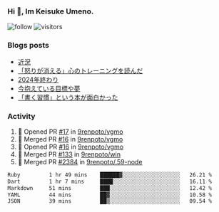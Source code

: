 ### Hi 👋, Im Keisuke Umeno.

<!--
**9renpoto/9renpoto** is a ✨ _special_ ✨ repository because its `README.md` (this file) appears on your GitHub profile.

Here are some ideas to get you started:

- 🔭 I’m currently working on ...
- 🌱 I’m currently learning ...
- 👯 I’m looking to collaborate on ...
- 🤔 I’m looking for help with ...
- 💬 Ask me about ...
- 📫 How to reach me: ...
- 😄 Pronouns: ...
- ⚡ Fun fact: ...
-->

![follow](https://img.shields.io/github/followers/9renpoto?label=Follow&style=social)
![visitors](https://komarev.com/ghpvc/?username=9renpoto&label=Profile%20views&color=0e75b6&style=flat)

### Blogs posts

<!-- BLOG-POST-LIST:START -->
- [近況](https://9renpoto.win/entry/2025/04/05/current_status)
- [「怒りが消える」心のトレーニングを読んだ](https://9renpoto.win/entry/2025/02/01/anger-management)
- [2024年終わり](https://9renpoto.win/entry/2024/12/31/2024-end)
- [今抱えている目標や夢](https://9renpoto.win/entry/2024/12/02/objective)
- [「書く習慣」という本が面白かった](https://9renpoto.win/entry/2024/11/11/leave_a_feeling_sad)
<!-- BLOG-POST-LIST:END -->

### Activity

<!--START_SECTION:activity-->
1. 💪 Opened PR [#17](https://github.com/9renpoto/vgmo/pull/17) in [9renpoto/vgmo](https://github.com/9renpoto/vgmo)
2. 🎉 Merged PR [#16](https://github.com/9renpoto/vgmo/pull/16) in [9renpoto/vgmo](https://github.com/9renpoto/vgmo)
3. 💪 Opened PR [#16](https://github.com/9renpoto/vgmo/pull/16) in [9renpoto/vgmo](https://github.com/9renpoto/vgmo)
4. 🎉 Merged PR [#133](https://github.com/9renpoto/win/pull/133) in [9renpoto/win](https://github.com/9renpoto/win)
5. 🎉 Merged PR [#2384](https://github.com/9renpoto/.59-node/pull/2384) in [9renpoto/.59-node](https://github.com/9renpoto/.59-node)
<!--END_SECTION:activity-->

<!--START_SECTION:waka-->

```txt
Ruby         1 hr 49 mins    ██████▓░░░░░░░░░░░░░░░░░░   26.21 %
Dart         1 hr 7 mins     ████░░░░░░░░░░░░░░░░░░░░░   16.11 %
Markdown     51 mins         ███░░░░░░░░░░░░░░░░░░░░░░   12.42 %
YAML         44 mins         ██▓░░░░░░░░░░░░░░░░░░░░░░   10.58 %
JSON         39 mins         ██▒░░░░░░░░░░░░░░░░░░░░░░   09.54 %
```

<!--END_SECTION:waka-->
